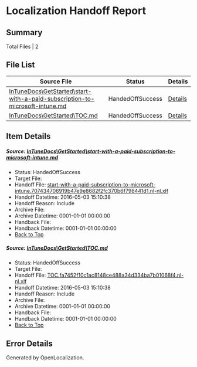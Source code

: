 # <a name='report-top'></a> Localization Handoff Report

## Summary
 Total Files | 2

## File List
 Source File | Status | Details 
 ----------- | ------ | ------- 
 [InTuneDocs\GetStarted\start-with-a-paid-subscription-to-microsoft-intune.md](https://github.com/Microsoft/IntuneDocs-pr/blob/637dade7d1a50239b8309c1b052a05f0e8b2f683/InTuneDocs/GetStarted/start-with-a-paid-subscription-to-microsoft-intune.md) | HandedOffSuccess | [Details](#e82635338f54106c0b2be02628b0a1a79a8a4d7d525)
 [InTuneDocs\GetStarted\TOC.md](https://github.com/Microsoft/IntuneDocs-pr/blob/637dade7d1a50239b8309c1b052a05f0e8b2f683/InTuneDocs/GetStarted/TOC.md) | HandedOffSuccess | [Details](#4e26e456443f7c9b0024ed1d84c7836e6cd6df6b527)

## Item Details
##### <a name='e82635338f54106c0b2be02628b0a1a79a8a4d7d525'></a> Source: [InTuneDocs\GetStarted\start-with-a-paid-subscription-to-microsoft-intune.md](https://github.com/Microsoft/IntuneDocs-pr/blob/637dade7d1a50239b8309c1b052a05f0e8b2f683/InTuneDocs/GetStarted/start-with-a-paid-subscription-to-microsoft-intune.md)
* Status: HandedOffSuccess
* Target File: 
* Handoff File: [start-with-a-paid-subscription-to-microsoft-intune.707434706919b47e9e8682f2fc370b6f798441d1.nl-nl.xlf](https://github.com/Microsoft/EM.handoff/blob/551f1df6d0603d76380ecf8de453c627d672fae8/ol-handoff/Microsoft/IntuneDocs-pr.nl-nl/master/start-with-a-paid-subscription-to-microsoft-intune.707434706919b47e9e8682f2fc370b6f798441d1.nl-nl.xlf)
* Handoff Datetime: 2016-05-03 15:10:38
* Handoff Reason: Include
* Archive File: 
* Archive Datetime: 0001-01-01 00:00:00
* Handback File: 
* Handback Datetime: 0001-01-01 00:00:00
* [Back to Top](#report-top)

##### <a name='4e26e456443f7c9b0024ed1d84c7836e6cd6df6b527'></a> Source: [InTuneDocs\GetStarted\TOC.md](https://github.com/Microsoft/IntuneDocs-pr/blob/637dade7d1a50239b8309c1b052a05f0e8b2f683/InTuneDocs/GetStarted/TOC.md)
* Status: HandedOffSuccess
* Target File: 
* Handoff File: [TOC.fa7452f10c1ac8148ce488a34d334ba7b01068f4.nl-nl.xlf](https://github.com/Microsoft/EM.handoff/blob/551f1df6d0603d76380ecf8de453c627d672fae8/ol-handoff/Microsoft/IntuneDocs-pr.nl-nl/master/TOC.fa7452f10c1ac8148ce488a34d334ba7b01068f4.nl-nl.xlf)
* Handoff Datetime: 2016-05-03 15:10:38
* Handoff Reason: Include
* Archive File: 
* Archive Datetime: 0001-01-01 00:00:00
* Handback File: 
* Handback Datetime: 0001-01-01 00:00:00
* [Back to Top](#report-top)


## Error Details

Generated by OpenLocalization.
